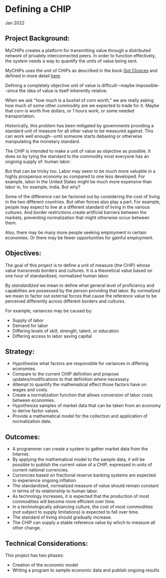 # Defining a CHIP
Jan 2022

## Project Background:
MyCHIPs creates a platform for transmitting value through a distributed network
of privately interconnected peers.
In order to function effectively, the system needs a way to quantify the
units of value being sent.

MyCHIPs uses the unit of CHIPs as described in the book
[Got Choices](http://gotchoices.org/book/chips.html) and defined in more detail
[here](http://gotchoices.org/mychips/definition.html).

Defining a completely objective unit of value is difficult--maybe impossible--since 
the idea of value is itself inherently relative.

When we ask "how much is a bushel of corn worth," we are really asking how much of
some other commodity are we expected to trade for it.
Maybe that corn is worth five dollars, or 1 hours work, or some needed transportation.

Historically, this problem has been mitigated by governments providing a standard unit of
measure for all other value to be measured against.
This can work well enough--until someone starts debasing or otherwise manipulating the monetary standard.

The CHIP is intended to make a unit of value as objective as possible.
It does so by tying the standard to the commodity most everyone has an ongoing supply of: human labor.

But that can be tricky too.
Labor may seem to be much more valuable in a highly prosperous economy as compared to one less developed.
For example, labor in the United States might be much more expensive than labor in, for example, India.
But why?

Some of the difference can be factored out by considering the cost of living in the two
different countries.
But other forces also play a part.
For example, people may expect to live at a different standard of living in the various cultures.
And border restrictions create artificial barriers between the markets, preventing normalization that might otherwise occur between them.

Also, there may be many more people seeking employment in certain economies.
Or there may be fewer opportunities for gainful employment.

## Objectives:
The goal of this project is to define a unit of measure (the CHIP) whose value transcends borders
and cultures.
It is a theoretical value based on one hour of standardized, normalized human labor.

By *standardized* we mean to define what general level of proficiency and capabilties are possessed by the person providing that labor.
By *normalized* we mean to factor out external forces that cause the reference
value to be perceived differently across different borders and cultures.

For example, variances may be caused by:
- Supply of labor
- Demand for labor
- Differing levels of skill, strength, talent, or education
- Differing access to labor saving capital

## Strategy:
- Hypothesize what factors are responsible for variances in differing economies.
- Compare to the current CHIP definition and propose updates/modifications to that definition where necessary.
- Attempt to quantify the mathematical effect those factors have on wages and costs.
- Create a normalization function that allows conversion of labor costs between economies.
- Hypothesize samples of market data that can be taken from an economy to derive factor values.
- Provide a mathematical model for the collection and application of normalization data.

## Outcomes:
- A programmer can create a system to gather market data from the Internet.
- By applying the mathematical model to the sample data, it will be possible to
  publish the current value of a CHIP, expressed in units of current national currencies.
- Currencies based on fractional reserve banking systems are expected to experience
  ongoing inflation.
- The standardized, normalized measure of value should remain constant in terms of its relationship to human labor.
- As technology increases, it is expected that the production of most commodities will become more efficient over time.
- In a technologically advancing culture, the cost of most commodities (not subject to supply limitations) is expected to fall over time.
- The standard of living should gradually increase.
- The CHIP can supply a stable reference value by which to measure all other change.

## Technical Considerations:
This project has two phases:
- Creation of the economic model
- Writing a program to sample economic data and publish ongoing results
